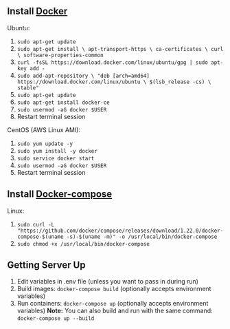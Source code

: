 ## Install [Docker](https://docs.docker.com/)

Ubuntu:

1.  `sudo apt-get update`
2.  `sudo apt-get install \ apt-transport-https \ ca-certificates \ curl \ software-properties-common`
3.  `curl -fsSL https://download.docker.com/linux/ubuntu/gpg | sudo apt-key add -`
4.  `sudo add-apt-repository \ "deb [arch=amd64] https://download.docker.com/linux/ubuntu \ $(lsb_release -cs) \ stable"`
5.  `sudo apt-get update`
6.  `sudo apt-get install docker-ce`
7.  `sudo usermod -aG docker $USER`
8.  Restart terminal session

CentOS (AWS Linux AMI):

1.  `sudo yum update -y`
2.  `sudo yum install -y docker`
3.  `sudo service docker start`
4.  `sudo usermod -aG docker $USER`
5.  Restart terminal session

## Install [Docker-compose](https://docs.docker.com/compose/install/)

Linux:

1. `sudo curl -L "https://github.com/docker/compose/releases/download/1.22.0/docker-compose-$(uname -s)-$(uname -m)" -o /usr/local/bin/docker-compose`
2. `sudo chmod +x /usr/local/bin/docker-compose`

## Getting Server Up

1. Edit variables in .env file (unless you want to pass in during run)
2. Build images: `docker-compose build` (optionally accepts environment variables)
3. Run containers: `docker-compose up` (optionally accepts environment variables)
   **Note:** You can also build and run with the same command: `docker-compose up --build`

